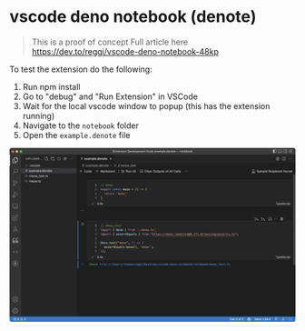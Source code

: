 # vscode deno notebook (denote)

> This is a proof of concept
> Full article here https://dev.to/reggi/vscode-deno-notebook-48kp

To test the extension do the following:

1. Run npm install
2. Go to "debug" and "Run Extension" in VSCode
3. Wait for the local vscode window to popup (this has the extension running) 
3. Navigate to the `notebook` folder
4. Open the `example.denote` file

![Screenshot](./screenshot/screenshot.png)

